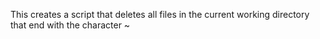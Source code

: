 This creates a script that deletes all files in the current working directory that end with the character ~

